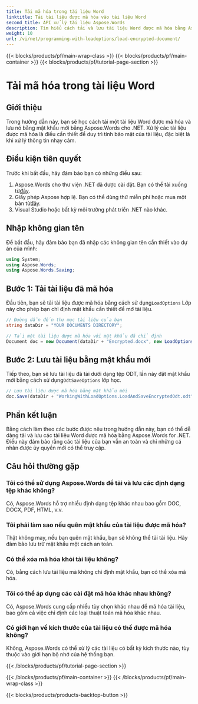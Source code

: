 ```yaml
---
title: Tải mã hóa trong tài liệu Word
linktitle: Tải tài liệu được mã hóa vào tài liệu Word
second_title: API xử lý tài liệu Aspose.Words
description: Tìm hiểu cách tải và lưu tài liệu Word được mã hóa bằng Aspose.Words cho .NET. Bảo mật tài liệu của bạn bằng mật khẩu mới một cách dễ dàng. Có hướng dẫn từng bước.
weight: 10
url: /vi/net/programming-with-loadoptions/load-encrypted-document/
---
```


{{< blocks/products/pf/main-wrap-class >}}
{{< blocks/products/pf/main-container >}}
{{< blocks/products/pf/tutorial-page-section >}}

# Tải mã hóa trong tài liệu Word

## Giới thiệu

Trong hướng dẫn này, bạn sẽ học cách tải một tài liệu Word được mã hóa và lưu nó bằng mật khẩu mới bằng Aspose.Words cho .NET. Xử lý các tài liệu được mã hóa là điều cần thiết để duy trì tính bảo mật của tài liệu, đặc biệt là khi xử lý thông tin nhạy cảm.

## Điều kiện tiên quyết

Trước khi bắt đầu, hãy đảm bảo bạn có những điều sau:

1.  Aspose.Words cho thư viện .NET đã được cài đặt. Bạn có thể tải xuống từ[đây](https://downloads.aspose.com/words/net).
2.  Giấy phép Aspose hợp lệ. Bạn có thể dùng thử miễn phí hoặc mua một bản từ[đây](https://purchase.aspose.com/buy).
3. Visual Studio hoặc bất kỳ môi trường phát triển .NET nào khác.

## Nhập không gian tên

Để bắt đầu, hãy đảm bảo bạn đã nhập các không gian tên cần thiết vào dự án của mình:

```csharp
using System;
using Aspose.Words;
using Aspose.Words.Saving;
```

## Bước 1: Tải tài liệu đã mã hóa

 Đầu tiên, bạn sẽ tải tài liệu được mã hóa bằng cách sử dụng`LoadOptions` Lớp này cho phép bạn chỉ định mật khẩu cần thiết để mở tài liệu.

```csharp
// Đường dẫn đến thư mục tài liệu của bạn
string dataDir = "YOUR DOCUMENTS DIRECTORY";

// Tải một tài liệu được mã hóa với mật khẩu đã chỉ định
Document doc = new Document(dataDir + "Encrypted.docx", new LoadOptions("password"));
```

## Bước 2: Lưu tài liệu bằng mật khẩu mới

 Tiếp theo, bạn sẽ lưu tài liệu đã tải dưới dạng tệp ODT, lần này đặt mật khẩu mới bằng cách sử dụng`OdtSaveOptions` lớp học.

```csharp
// Lưu tài liệu được mã hóa bằng mật khẩu mới
doc.Save(dataDir + "WorkingWithLoadOptions.LoadAndSaveEncryptedOdt.odt", new OdtSaveOptions("newpassword"));
```

## Phần kết luận

Bằng cách làm theo các bước được nêu trong hướng dẫn này, bạn có thể dễ dàng tải và lưu các tài liệu Word được mã hóa bằng Aspose.Words for .NET. Điều này đảm bảo rằng các tài liệu của bạn vẫn an toàn và chỉ những cá nhân được ủy quyền mới có thể truy cập.

## Câu hỏi thường gặp

### Tôi có thể sử dụng Aspose.Words để tải và lưu các định dạng tệp khác không?
Có, Aspose.Words hỗ trợ nhiều định dạng tệp khác nhau bao gồm DOC, DOCX, PDF, HTML, v.v.

### Tôi phải làm sao nếu quên mật khẩu của tài liệu được mã hóa?
Thật không may, nếu bạn quên mật khẩu, bạn sẽ không thể tải tài liệu. Hãy đảm bảo lưu trữ mật khẩu một cách an toàn.

### Có thể xóa mã hóa khỏi tài liệu không?
Có, bằng cách lưu tài liệu mà không chỉ định mật khẩu, bạn có thể xóa mã hóa.

### Tôi có thể áp dụng các cài đặt mã hóa khác nhau không?
Có, Aspose.Words cung cấp nhiều tùy chọn khác nhau để mã hóa tài liệu, bao gồm cả việc chỉ định các loại thuật toán mã hóa khác nhau.

### Có giới hạn về kích thước của tài liệu có thể được mã hóa không?
Không, Aspose.Words có thể xử lý các tài liệu có bất kỳ kích thước nào, tùy thuộc vào giới hạn bộ nhớ của hệ thống bạn.

{{< /blocks/products/pf/tutorial-page-section >}}

{{< /blocks/products/pf/main-container >}}
{{< /blocks/products/pf/main-wrap-class >}}

{{< blocks/products/products-backtop-button >}}
